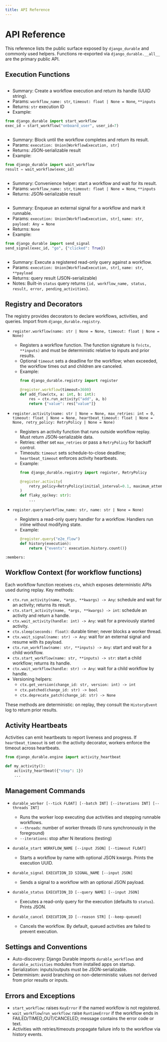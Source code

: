 ```yaml
---
title: API Reference
---
```


# API Reference

This reference lists the public surface exposed by `django_durable` and commonly used helpers. Functions re-exported via `django_durable.__all__` are the primary public API.

## Execution Functions

```{autofunction} django_durable.api.start_workflow
```

- Summary: Create a workflow execution and return its handle (UUID string).
- Params: `workflow_name: str`, `timeout: float | None = None`, `**inputs`
- Returns: `str` execution ID
- Example:

```python
from django_durable import start_workflow
exec_id = start_workflow("onboard_user", user_id=7)
```

```{autofunction} django_durable.api.wait_workflow
```

- Summary: Block until the workflow completes and return its result.
- Params: `execution: Union[WorkflowExecution, str]`
- Returns: JSON-serializable result
- Example:

```python
from django_durable import wait_workflow
result = wait_workflow(exec_id)
```

```{autofunction} django_durable.api.run_workflow
```

- Summary: Convenience helper: start a workflow and wait for its result.
- Params: `workflow_name: str`, `timeout: float | None = None`, `**inputs`
- Returns: JSON-serializable result

```{autofunction} django_durable.api.send_signal
```

- Summary: Enqueue an external signal for a workflow and mark it runnable.
- Params: `execution: Union[WorkflowExecution, str]`, `name: str`, `payload: Any = None`
- Returns: `None`
- Example:

```python
from django_durable import send_signal
send_signal(exec_id, "go", {"clicked": True})
```

```{autofunction} django_durable.api.query_workflow
```

- Summary: Execute a registered read-only query against a workflow.
- Params: `execution: Union[WorkflowExecution, str]`, `name: str`, `**payload`
- Returns: query result (JSON-serializable)
- Notes: Built-in `status` query returns `{id, workflow_name, status, result, error, pending_activities}`.

## Registry and Decorators

The registry provides decorators to declare workflows, activities, and queries. Import from `django_durable.registry`.

- `register.workflow(name: str | None = None, timeout: float | None = None)`
  - Registers a workflow function. The function signature is `fn(ctx, **inputs)` and must be deterministic relative to inputs and prior results.
  - Optional `timeout` sets a deadline for the workflow; when exceeded, the workflow times out and children are canceled.
  - Example:
    ```python
    from django_durable.registry import register

    @register.workflow(timeout=3600)
    def add_flow(ctx, a: int, b: int):
        res = ctx.run_activity("add", a, b)
        return {"value": res["value"]}
    ```

- `register.activity(name: str | None = None, max_retries: int = 0, timeout: float | None = None, heartbeat_timeout: float | None = None, retry_policy: RetryPolicy | None = None)`
  - Registers an activity function that runs outside workflow replay. Must return JSON-serializable data.
  - Retries: either set `max_retries` or pass a `RetryPolicy` for backoff control.
  - Timeouts: `timeout` sets schedule-to-close deadline; `heartbeat_timeout` enforces activity heartbeats.
  - Example:
    ```python
    from django_durable.registry import register, RetryPolicy

    @register.activity(
        retry_policy=RetryPolicy(initial_interval=0.1, maximum_attempts=3)
    )
    def flaky_op(key: str):
        ...
    ```

- `register.query(workflow_name: str, name: str | None = None)`
  - Registers a read-only query handler for a workflow. Handlers run inline without modifying state.
  - Example:
    ```python
    @register.query("e2e_flow")
    def history(execution):
        return {"events": execution.history.count()}
    ```

```{autoclass} django_durable.registry.RetryPolicy
:members:
```

## Workflow Context (for workflow functions)

Each workflow function receives `ctx`, which exposes deterministic APIs used during replay. Key methods:

- `ctx.run_activity(name, *args, **kwargs) -> Any`: schedule and wait for an activity; returns its result.
- `ctx.start_activity(name, *args, **kwargs) -> int`: schedule an activity and return a handle.
- `ctx.wait_activity(handle: int) -> Any`: wait for a previously started activity.
- `ctx.sleep(seconds: float)`: durable timer; never blocks a worker thread.
- `ctx.wait_signal(name: str) -> Any`: wait for an external signal and resume with its payload.
- `ctx.run_workflow(name: str, **inputs) -> Any`: start and wait for a child workflow.
- `ctx.start_workflow(name: str, **inputs) -> str`: start a child workflow; returns its handle.
- `ctx.wait_workflow(handle: str) -> Any`: wait for a child workflow by handle.
- Versioning helpers:
  - `ctx.get_version(change_id: str, version: int) -> int`
  - `ctx.patched(change_id: str) -> bool`
  - `ctx.deprecate_patch(change_id: str) -> None`

These methods are deterministic: on replay, they consult the `HistoryEvent` log to return prior results.

## Activity Heartbeats

Activities can emit heartbeats to report liveness and progress. If `heartbeat_timeout` is set on the activity decorator, workers enforce the timeout across heartbeats.

```python
from django_durable.engine import activity_heartbeat

def my_activity():
    activity_heartbeat({"step": 1})
    ...
```

## Management Commands

- `durable_worker [--tick FLOAT] [--batch INT] [--iterations INT] [--threads INT]`
  - Runs the worker loop executing due activities and stepping runnable workflows.
  - `--threads`: number of worker threads (0 runs synchronously in the foreground)
  - `--iterations`: stop after N iterations (testing)

- `durable_start WORKFLOW_NAME [--input JSON] [--timeout FLOAT]`
  - Starts a workflow by name with optional JSON kwargs. Prints the execution UUID.

- `durable_signal EXECUTION_ID SIGNAL_NAME [--input JSON]`
  - Sends a signal to a workflow with an optional JSON payload.

- `durable_status EXECUTION_ID [--query NAME] [--input JSON]`
  - Executes a read-only query for the execution (defaults to `status`). Prints JSON.

- `durable_cancel EXECUTION_ID [--reason STR] [--keep-queued]`
  - Cancels the workflow. By default, queued activities are failed to prevent execution.

## Settings and Conventions

- Auto-discovery: Django Durable imports `durable_workflows` and `durable_activities` modules from installed apps on startup.
- Serialization: inputs/outputs must be JSON-serializable.
- Determinism: avoid branching on non-deterministic values not derived from prior results or inputs.

## Errors and Exceptions

- `start_workflow`: raises `KeyError` if the named workflow is not registered.
- `wait_workflow`/`run_workflow`: raise `RuntimeError` if the workflow ends in FAILED/TIMED_OUT/CANCELED; message contains the error code or text.
- Activities with retries/timeouts propagate failure info to the workflow via history events.


